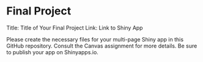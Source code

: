 # Final Project

Title: Title of Your Final Project
Link: Link to Shiny App

Please create the necessary files for your multi-page Shiny app in this GitHub repository. Consult the Canvas assignment for more details. Be sure to publish your app on Shinyapps.io.
